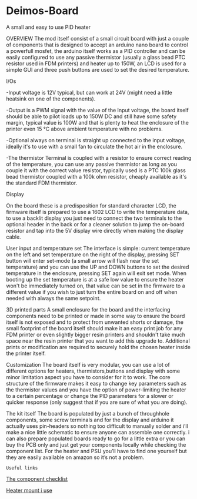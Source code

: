 # Deimos-Board
A small and easy to use PID heater 

OVERVIEW
The mod itself consist of a small circuit board with just a couple of components that is designed to accept an arduino nano board to control a powerfull mosfet, the arduino itself works as a PID controller and can be easily configured to use any passive thermistor (usually a glass bead PTC resistor used in FDM printers) and heater up to 150W, an LCD is used for a simple GUI and three push buttons are used to set the desired temperature.

I/Os


-Input voltage is 12V typical, but can work at 24V (might need a little heatsink on one of the components).

-Output is a PWM signal with the value of the Input voltage, the board itself should be able to pilot loads up to 150W DC and still have some safety margin, typical value is 100W and that is plenty to heat the enclosure of the printer even 15 °C above ambient temperature with no problems.

-Optional always on terminal is straight up connected to the input voltage, ideally it's to use with a small fan to circulate the hot air in the enclosure.

-The thermistor Terminal is coupled with a resistor to ensure correct reading of the temperature, you can use any passive thermistor as long as you couple it with the correct value resistor, typically used is a PTC 100k glass bead thermistor coupled with a 100k ohm resistor, cheaply available as it's the standard FDM thermistor.




Display

On the board these is a predisposition for standard character LCD, the firmware itself is prepared to use a 1602 LCD to write the temperature data, to use a backlit display you just need to connect the two terminals to the optional header in the back or for a cleaner solution to jump the on-board resistor and tap into the 5V display wire directly when making the display cable.

User input and temperature set
The interface is simple: current temperature on the left and set temperature on the right of the display, pressing SET button will enter set-mode (a small arrow will flash near the set temperature) and you can use the UP and DOWN buttons to set the desired temperature in the enclosure, pressing SET again will exit set mode.
When booting up the set temperature is at a safe low value to ensure the heater won't be immediately turned on, that value can be set in the firmware to a different value if you wish to just turn the entire board on and off when needed with always the same setpoint.

3D printed parts
A small enclosure for the board and the interfacing components need to be printed or made in some way to ensure the board itself is not exposed and to protect from unwanted shorts or damage, the small footprint of the board itself should make it an easy print job for any FDM printer or even slightly bigger resin printers and shouldn't take much space near the resin printer that you want to add this upgrade to. Additional prints or modification are required to securely hold the chosen heater inside the printer itself.


Customization
The board itself is very modular, you can use a lot of different options for heaters, thermistors,buttons and display with some minor limitation aspect you have to consider for it to work. The core structure of the firmware makes it easy to change key parameters such as the thermistor values and you have the option of power-limiting the heater to a certain percentage or change the PID parameters for a slower or quicker response (only suggest that if you are sure of what you are doing).

The kit itself
The board is populated by just a bunch of throughhole components, some screw terminals and for the display and arduino it actually uses pin-headers so nothing too difficult to manually solder and i’ll make a nice little schematic to ensure anyone can assemble one correctly. i can also prepare populated boards ready to go for a little extra or you can buy the PCB only and just get your components locally while checking the component list. For the heater and PSU you’ll have to find one yourself but they are easily available on amazon so it’s not a problem.

	Useful links
  [The component checklist](https://docs.google.com/spreadsheets/d/1y2S4blwJZZ-803kOBqK99VzKAkgP2FpXWgCPjR_RUzY/edit#gid=1386834576) 

  [Heater mount i use](https://www.thingiverse.com/thing:4305321)
